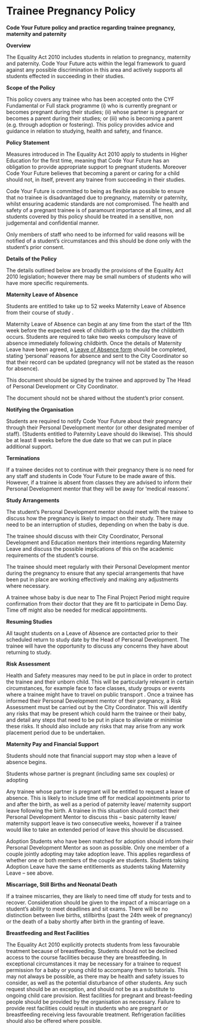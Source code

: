 # Trainee Pregnancy Policy

**Code Your Future policy and practice regarding trainee pregnancy, maternity and paternity**

**Overview**

The Equality Act 2010 includes students in relation to pregnancy, maternity and paternity. Code Your Future acts within the legal framework to guard against any possible discrimination in this area and actively supports all students effected in succeeding in their studies.

**Scope of the Policy**

This policy covers any trainee who has been accepted onto the CYF Fundamental or Full stack programme \(i\) who is currently pregnant or becomes pregnant during their studies; \(ii\) whose partner is pregnant or becomes a parent during their studies; or \(iii\) who is becoming a parent \(e.g. through adoption or fostering\). This policy provides advice and guidance in relation to studying, health and safety, and finance.

**Policy Statement**

Measures introduced in The Equality Act 2010 apply to students in Higher Education for the first time, meaning that Code Your Future has an obligation to provide appropriate support to pregnant students. Moreover Code Your Future believes that becoming a parent or caring for a child should not, in itself, prevent any trainee from succeeding in their studies.

Code Your Future is committed to being as flexible as possible to ensure that no trainee is disadvantaged due to pregnancy, maternity or paternity, whilst ensuring academic standards are not compromised. The health and safety of a pregnant trainee is of paramount importance at all times, and all students covered by this policy should be treated in a sensitive, non judgemental and confidential manner.

Only members of staff who need to be informed for valid reasons will be notified of a student’s circumstances and this should be done only with the student’s prior consent.

**Details of the Policy**

The details outlined below are broadly the provisions of the Equality Act 2010 legislation; however there may be small numbers of students who will have more specific requirements.

**Maternity Leave of Absence**

Students are entitled to take up to 52 weeks Maternity Leave of Absence from their course of study .

Maternity Leave of Absence can begin at any time from the start of the 11th week before the expected week of childbirth up to the day the childbirth occurs. Students are required to take two weeks compulsory leave of absence immediately following childbirth. Once the details of Maternity Leave have been agreed, a [Leave of Absence form](https://app.gitbook.com/@code-your-future/s/docs/organisation/agreements-and-rules/trainee-agreement/leave-of-absence-request) should be completed, stating ‘personal’ reasons for absence and sent to the City Coordinator so that their record can be updated \(pregnancy will not be stated as the reason for absence\).

This document should be signed by the trainee and approved by The Head of Personal Development or City Coordinator.

The document should not be shared without the student’s prior consent.

**Notifying the Organisation**

Students are required to notify Code Your Future about their pregnancy through their Personal Development mentor \(or other designated member of staff\). \(Students entitled to Paternity Leave should do likewise\). This should be at least 8 weeks before the due date so that we can put in place additional support.

**Terminations**

If a trainee decides not to continue with their pregnancy there is no need for any staff and students in Code Your Future to be made aware of this. However, if a trainee is absent from classes they are advised to inform their Personal Development mentor that they will be away for ‘medical reasons’.

**Study Arrangements**

The student’s Personal Development mentor should meet with the trainee to discuss how the pregnancy is likely to impact on their study. There may need to be an interruption of studies, depending on when the baby is due.

The trainee should discuss with their City Coordinator, Personal Development and Education mentors their intentions regarding Maternity Leave and discuss the possible implications of this on the academic requirements of the student’s course.

The trainee should meet regularly with their Personal Development mentor during the pregnancy to ensure that any special arrangements that have been put in place are working effectively and making any adjustments where necessary.

A trainee whose baby is due near to The Final Project Period might require confirmation from their doctor that they are fit to participate in Demo Day. Time off might also be needed for medical appointments.

**Resuming Studies**

All taught students on a Leave of Absence are contacted prior to their scheduled return to study date by the Head of Personal Development. The trainee will have the opportunity to discuss any concerns they have about returning to study.

**Risk Assessment**

Health and Safety measures may need to be put in place in order to protect the trainee and their unborn child. This will be particularly relevant in certain circumstances, for example face to face classes, study groups or events where a trainee might have to travel on public transport . Once a trainee has informed their Personal Development mentor of their pregnancy, a Risk Assessment must be carried out by the City Coordinator. This will identify any risks that may be present which could harm the trainee or their baby, and detail any steps that need to be put in place to alleviate or minimise these risks. It should also include any risks that may arise from any work placement period due to be undertaken.

**Maternity Pay and Financial Support**

Students should note that financial support may stop when a leave of absence begins.

Students whose partner is pregnant \(including same sex couples\) or adopting

Any trainee whose partner is pregnant will be entitled to request a leave of absence. This is likely to include time off for medical appointments prior to and after the birth, as well as a period of paternity leave/ maternity support leave following the birth. A trainee in this situation should contact their Personal Development Mentor to discuss this – basic paternity leave/ maternity support leave is two consecutive weeks, however if a trainee would like to take an extended period of leave this should be discussed.

Adoption Students who have been matched for adoption should inform their Personal Development Mentor as soon as possible. Only one member of a couple jointly adopting may take adoption leave. This applies regardless of whether one or both members of the couple are students. Students taking Adoption Leave have the same entitlements as students taking Maternity Leave – see above.

**Miscarriage, Still Births and Neonatal Death**

If a trainee miscarries, they are likely to need time off study for tests and to recover. Consideration should be given to the impact of a miscarriage on a student’s ability to meet deadlines and sit exams. There will be no distinction between live births, stillbirths \(past the 24th week of pregnancy\) or the death of a baby shortly after birth in the granting of leave.

**Breastfeeding and Rest Facilities**

The Equality Act 2010 explicitly protects students from less favourable treatment because of breastfeeding. Students should not be declined access to the course facilities because they are breastfeeding. In exceptional circumstances it may be necessary for a trainee to request permission for a baby or young child to accompany them to tutorials. This may not always be possible, as there may be health and safety issues to consider, as well as the potential disturbance of other students. Any such request should be an exception, and should not be as a substitute to ongoing child care provision. Rest facilities for pregnant and breast-feeding people should be provided by the organisation as necessary. Failure to provide rest facilities could result in students who are pregnant or breastfeeding receiving less favourable treatment. Refrigeration facilities should also be offered where possible.
